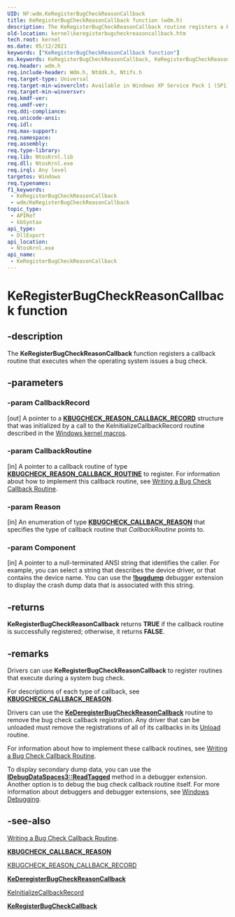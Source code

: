 ```yaml
---
UID: NF:wdm.KeRegisterBugCheckReasonCallback
title: KeRegisterBugCheckReasonCallback function (wdm.h)
description: The KeRegisterBugCheckReasonCallback routine registers a KbCallbackDumpIo, KbCallbackSecondaryDumpData, or KbCallbackAddPages routine, which executes when the operating system issues a bug check.
old-location: kernel\keregisterbugcheckreasoncallback.htm
tech.root: kernel
ms.date: 05/12/2021
keywords: ["KeRegisterBugCheckReasonCallback function"]
ms.keywords: KeRegisterBugCheckReasonCallback, KeRegisterBugCheckReasonCallback routine [Kernel-Mode Driver Architecture], k105_6b2fbc25-072d-470f-9860-e820e60cdf90.xml, kernel.keregisterbugcheckreasoncallback, wdm/KeRegisterBugCheckReasonCallback
req.header: wdm.h
req.include-header: Wdm.h, Ntddk.h, Ntifs.h
req.target-type: Universal
req.target-min-winverclnt: Available in Windows XP Service Pack 1 (SP1), Windows Server 2003, and later versions of Windows.
req.target-min-winversvr: 
req.kmdf-ver: 
req.umdf-ver: 
req.ddi-compliance: 
req.unicode-ansi: 
req.idl: 
req.max-support: 
req.namespace: 
req.assembly: 
req.type-library: 
req.lib: NtosKrnl.lib
req.dll: NtosKrnl.exe
req.irql: Any level
targetos: Windows
req.typenames: 
f1_keywords:
 - KeRegisterBugCheckReasonCallback
 - wdm/KeRegisterBugCheckReasonCallback
topic_type:
 - APIRef
 - kbSyntax
api_type:
 - DllExport
api_location:
 - NtosKrnl.exe
api_name:
 - KeRegisterBugCheckReasonCallback
---
```


# KeRegisterBugCheckReasonCallback function


## -description

The <b>KeRegisterBugCheckReasonCallback</b> function registers a callback routine that executes when the operating system issues a bug check.

## -parameters

### -param CallbackRecord 

[out]
A pointer to a <b><a href="/windows-hardware/drivers/ddi/wdm/ns-wdm-_kbugcheck_reason_callback_record">KBUGCHECK_REASON_CALLBACK_RECORD</a></b> structure that was initialized by a call to the KeInitializeCallbackRecord routine described in the <a href="/windows-hardware/drivers/kernel/mm-bad-pointer">Windows kernel macros</a>.

### -param CallbackRoutine 

[in]
A pointer to a callback routine of type [**KBUGCHECK_REASON_CALLBACK_ROUTINE**](./nc-wdm-kbugcheck_reason_callback_routine.md) to register. For information about how to implement this callback routine, see <a href="/windows-hardware/drivers/kernel/writing-a-bug-check-callback-routine">Writing a Bug Check Callback Routine</a>.

### -param Reason 

[in]
An enumeration of type <b><a href="/windows-hardware/drivers/ddi/wdm/ne-wdm-_kbugcheck_callback_reason">KBUGCHECK_CALLBACK_REASON</a></b> that specifies the type of callback routine that <i>CallbackRoutine</i> points to.

### -param Component 

[in]
A pointer to a null-terminated ANSI string that identifies the caller. For example, you can select a string that describes the device driver, or that contains the device name. You can use the <b><a href="/windows-hardware/drivers/debugger/-bugdump">!bugdump</a></b> debugger extension to display the crash dump data that is associated with this string.

## -returns

<b>KeRegisterBugCheckReasonCallback</b> returns <b>TRUE</b> if the callback routine is successfully registered; otherwise, it returns <b>FALSE</b>.

## -remarks

Drivers can use <b>KeRegisterBugCheckReasonCallback</b> to register routines that execute during a system bug check.

For descriptions of each type of callback, see [**KBUGCHECK_CALLBACK_REASON**](/windows-hardware/drivers/ddi/wdm/ne-wdm-_kbugcheck_callback_reason).

Drivers can use the [**KeDeregisterBugCheckReasonCallback**](/windows-hardware/drivers/ddi/wdm/nf-wdm-kederegisterbugcheckreasoncallback) routine to remove the bug check callback registration. Any driver that can be unloaded must remove the registrations of all of its callbacks in its <a href="/windows-hardware/drivers/ddi/wdm/nc-wdm-driver_unload">Unload</a> routine.

For information about how to implement these callback routines, see <a href="/windows-hardware/drivers/kernel/writing-a-bug-check-callback-routine">Writing a Bug Check Callback Routine</a>.

To display secondary dump data, you can use the <b><a href="/windows-hardware/drivers/ddi/dbgeng/nf-dbgeng-idebugdataspaces3-readtagged">IDebugDataSpaces3::ReadTagged</a></b> method in a debugger extension. Another option is to debug the bug check callback routine itself. For more information about debuggers and debugger extensions, see <a href="/windows-hardware/drivers/debugger/index">Windows Debugging</a>.

## -see-also

<a href="/windows-hardware/drivers/kernel/writing-a-bug-check-callback-routine">Writing a Bug Check Callback Routine</a>.

<b><a href="/windows-hardware/drivers/ddi/wdm/ne-wdm-_kbugcheck_callback_reason">KBUGCHECK_CALLBACK_REASON</a></b>

<a href="/windows-hardware/drivers/kernel/eprocess">KBUGCHECK_REASON_CALLBACK_RECORD</a>

<b><a href="/windows-hardware/drivers/ddi/wdm/nf-wdm-kederegisterbugcheckreasoncallback">KeDeregisterBugCheckReasonCallback</a></b>

<a href="/windows-hardware/drivers/kernel/mm-bad-pointer">KeInitializeCallbackRecord</a>

<b><a href="/windows-hardware/drivers/ddi/wdm/nf-wdm-keregisterbugcheckcallback">KeRegisterBugCheckCallback</a></b>
